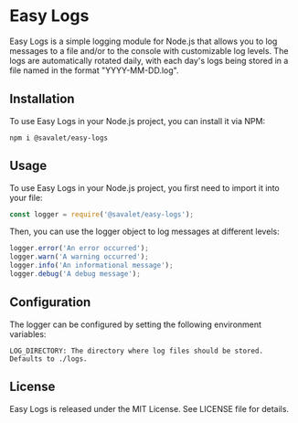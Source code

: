 # Easy Logs
Easy Logs is a simple logging module for Node.js that allows you to log messages to a file and/or to the console with customizable log levels. The logs are automatically rotated daily, with each day's logs being stored in a file named in the format "YYYY-MM-DD.log".

## Installation
To use Easy Logs in your Node.js project, you can install it via NPM:
```shell
npm i @savalet/easy-logs
```

## Usage
To use Easy Logs in your Node.js project, you first need to import it into your file:
```js
const logger = require('@savalet/easy-logs');
```

Then, you can use the logger object to log messages at different levels:
```js
logger.error('An error occurred');
logger.warn('A warning occurred');
logger.info('An informational message');
logger.debug('A debug message');
```

## Configuration

The logger can be configured by setting the following environment variables:

    LOG_DIRECTORY: The directory where log files should be stored. Defaults to ./logs.

## License

Easy Logs is released under the MIT License. See LICENSE file for details.